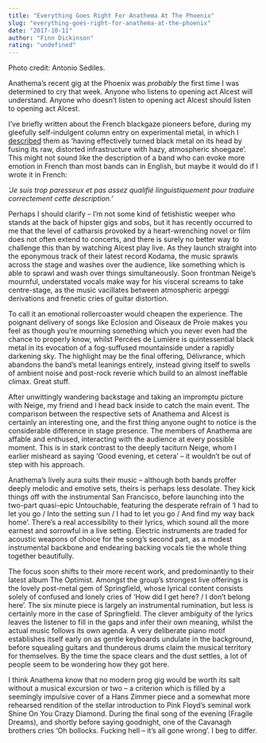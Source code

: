 ```yaml
---
title: "Everything Goes Right For Anathema At The Phoenix"
slug: "everything-goes-right-for-anathema-at-the-phoenix"
date: "2017-10-11"
author: "Finn Dickinson"
rating: "undefined"
---
```


Photo credit: Antonio Sediles.

Anathema’s recent gig at the Phoenix was _probably_ the first time I was determined to cry that week. Anyone who listens to opening act Alcest will understand. Anyone who doesn’t listen to opening act Alcest should listen to opening act Alcest.

I’ve briefly written about the French blackgaze pioneers before, during my gleefully self-indulgent column entry on experimental metal, in which I [described](http://pearshapedexeter.com/pear-up-4/) them as ‘having effectively turned black metal on its head by fusing its raw, distorted infrastructure with hazy, atmospheric shoegaze’. This might not sound like the description of a band who can evoke more emotion in French than most bands can in English, but maybe it would do if I wrote it in French:

_‘Je suis trop paresseux et pas assez qualifié linguistiquement pour traduire correctement cette description.’_

Perhaps I should clarify – I’m not some kind of fetishistic weeper who stands at the back of hipster gigs and sobs, but it has recently occurred to me that the level of catharsis provoked by a heart-wrenching novel or film does not often extend to concerts, and there is surely no better way to challenge this than by watching Alcest play live. As they launch straight into the eponymous track of their latest record Kodama, the music sprawls across the stage and washes over the audience, like something which is able to sprawl and wash over things simultaneously. Soon frontman Neige’s mournful, understated vocals make way for his visceral screams to take centre-stage, as the music vacillates between atmospheric arpeggi derivations and frenetic cries of guitar distortion.

To call it an emotional rollercoaster would cheapen the experience. The poignant delivery of songs like Eclosion and Oiseaux de Proie makes you feel as though you’re mourning something which you never even had the chance to properly know, whilst Percées de Lumière is quintessential black metal in its evocation of a fog-suffused mountainside under a rapidly darkening sky. The highlight may be the final offering, Délivrance, which abandons the band’s metal leanings entirely, instead giving itself to swells of ambient noise and post-rock reverie which build to an almost ineffable climax. Great stuff.

After unwittingly wandering backstage and taking an impromptu picture with Neige, my friend and I head back inside to catch the main event. The comparison between the respective sets of Anathema and Alcest is certainly an interesting one, and the first thing anyone ought to notice is the considerable difference in stage presence. The members of Anathema are affable and enthused, interacting with the audience at every possible moment. This is in stark contrast to the deeply taciturn Neige, whom I earlier misheard as saying ‘Good evening, et cetera’ – it wouldn’t be out of step with his approach.

Anathema’s lively aura suits their music – although both bands proffer deeply melodic and emotive sets, theirs is perhaps less desolate. They kick things off with the instrumental San Francisco, before launching into the two-part quasi-epic Untouchable, featuring the desperate refrain of ‘I had to let you go / Into the setting sun / I had to let you go / And find my way back home’. There’s a real accessibility to their lyrics, which sound all the more earnest and sorrowful in a live setting. Electric instruments are traded for acoustic weapons of choice for the song’s second part, as a modest instrumental backbone and endearing backing vocals tie the whole thing together beautifully.

The focus soon shifts to their more recent work, and predominantly to their latest album The Optimist. Amongst the group’s strongest live offerings is the lovely post-metal gem of Springfield, whose lyrical content consists solely of confused and lonely cries of ‘How did I get here? / I don’t belong here’. The six minute piece is largely an instrumental rumination, but less is certainly more in the case of Springfield. The clever ambiguity of the lyrics leaves the listener to fill in the gaps and infer their own meaning, whilst the actual music follows its own agenda. A very deliberate piano motif establishes itself early on as gentle keyboards undulate in the background, before squealing guitars and thunderous drums claim the musical territory for themselves. By the time the space clears and the dust settles, a lot of people seem to be wondering how they got here.

I think Anathema know that no modern prog gig would be worth its salt without a musical excursion or two – a criterion which is filled by a seemingly impulsive cover of a Hans Zimmer piece and a somewhat more rehearsed rendition of the stellar introduction to Pink Floyd’s seminal work Shine On You Crazy Diamond. During the final song of the evening (Fragile Dreams), and shortly before saying goodnight, one of the Cavanagh brothers cries ‘Oh bollocks. Fucking hell – it’s all gone wrong’. I beg to differ.

